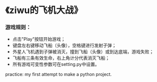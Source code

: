 # 《ziwu的飞机大战》



### 游戏规则：
- 点击"Play"按钮开始游戏；
- 键盘左右键移动飞船（头像），空格键进行发射子弹；
- 外星人飞机遇到子弹被消灭，撞到飞船（头像）或到达底端，游戏失败；
- 飞船有三条有效生命，右上角计分代表消灭飞船；
- 所有游戏可变性参数可在setting.py中设置。

practice: my first attempt to make a python project.
